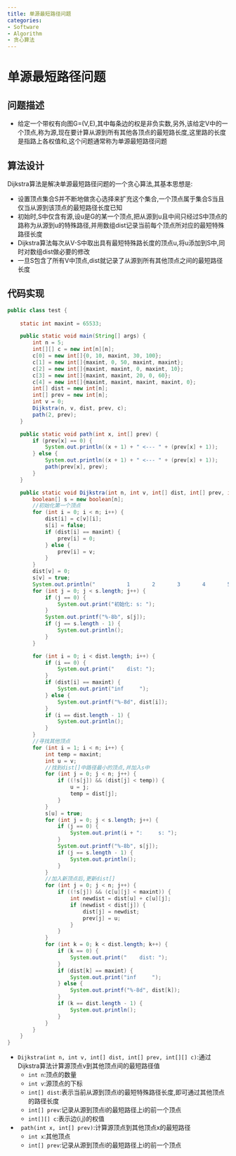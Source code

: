 ```yaml
---
title: 单源最短路径问题
categories:
- Software
- Algorithm
- 贪心算法
---
```

# 单源最短路径问题

## 问题描述

- 给定一个带权有向图G=(V,E),其中每条边的权是非负实数,另外,该给定V中的一个顶点,称为源,现在要计算从源到所有其他各顶点的最短路长度,这里路的长度是指路上各权值和,这个问题通常称为单源最短路径问题

## 算法设计

Dijkstra算法是解决单源最短路径问题的一个贪心算法,其基本思想是:

- 设置顶点集合S并不断地做贪心选择来扩充这个集合,一个顶点属于集合S当且仅当从源到该顶点的最短路径长度已知
- 初始时,S中仅含有源,设u是G的某一个顶点,把从源到u且中间只经过S中顶点的路称为从源到u的特殊路径,并用数组dist记录当前每个顶点所对应的最短特殊路径长度
- Dijkstra算法每次从V-S中取出具有最短特殊路长度的顶点u,将u添加到S中,同时对数组dist做必要的修改
- 一旦S包含了所有V中顶点,dist就记录了从源到所有其他顶点之间的最短路径长度

## 代码实现

```java
public class test {
    
    static int maxint = 65533;

    public static void main(String[] args) {
        int n = 5;
        int[][] c = new int[n][n];
        c[0] = new int[]{0, 10, maxint, 30, 100};
        c[1] = new int[]{maxint, 0, 50, maxint, maxint};
        c[2] = new int[]{maxint, maxint, 0, maxint, 10};
        c[3] = new int[]{maxint, maxint, 20, 0, 60};
        c[4] = new int[]{maxint, maxint, maxint, maxint, 0};
        int[] dist = new int[n];
        int[] prev = new int[n];
        int v = 0;
        Dijkstra(n, v, dist, prev, c);
        path(2, prev);
    }

    public static void path(int x, int[] prev) {
        if (prev[x] == 0) {
            System.out.println((x + 1) + " <--- " + (prev[x] + 1));
        } else {
            System.out.println((x + 1) + " <--- " + (prev[x] + 1));
            path(prev[x], prev);
        }
    }

    public static void Dijkstra(int n, int v, int[] dist, int[] prev, int[][] c) {
        boolean[] s = new boolean[n];
        //初始化第一个顶点
        for (int i = 0; i < n; i++) {
            dist[i] = c[v][i];
            s[i] = false;
            if (dist[i] == maxint) {
                prev[i] = 0;
            } else {
                prev[i] = v;
            }
        }
        dist[v] = 0;
        s[v] = true;
        System.out.println("          1       2       3       4       5");
        for (int j = 0; j < s.length; j++) {
            if (j == 0) {
                System.out.print("初始化: s: ");
            }
            System.out.printf("%-8b", s[j]);
            if (j == s.length - 1) {
                System.out.println();
            }
        }

        for (int i = 0; i < dist.length; i++) {
            if (i == 0) {
                System.out.print("    dist: ");
            }
            if (dist[i] == maxint) {
                System.out.print("inf     ");
            } else {
                System.out.printf("%-8d", dist[i]);
            }
            if (i == dist.length - 1) {
                System.out.println();
            }
        }
        //寻找其他顶点
        for (int i = 1; i < n; i++) {
            int temp = maxint;
            int u = v;
            //找到dist[]中路径最小的顶点,并加入s中
            for (int j = 0; j < n; j++) {
                if ((!s[j]) && (dist[j] < temp)) {
                    u = j;
                    temp = dist[j];
                }
            }
            s[u] = true;
            for (int j = 0; j < s.length; j++) {
                if (j == 0) {
                    System.out.print(i + ":     s: ");
                }
                System.out.printf("%-8b", s[j]);
                if (j == s.length - 1) {
                    System.out.println();
                }
            }
            //加入新顶点后,更新dist[]
            for (int j = 0; j < n; j++) {
                if ((!s[j]) && (c[u][j] < maxint)) {
                    int newdist = dist[u] + c[u][j];
                    if (newdist < dist[j]) {
                        dist[j] = newdist;
                        prev[j] = u;
                    }
                }
            }
            for (int k = 0; k < dist.length; k++) {
                if (k == 0) {
                    System.out.print("    dist: ");
                }
                if (dist[k] == maxint) {
                    System.out.print("inf     ");
                } else {
                    System.out.printf("%-8d", dist[k]);
                }
                if (k == dist.length - 1) {
                    System.out.println();
                }
            }
        }
    }
}
```

- `Dijkstra(int n, int v, int[] dist, int[] prev, int[][] c)`:通过Dijkstra算法计算源顶点v到其他顶点间的最短路径值
    - `int n`:顶点的数量
    - `int v`:源顶点的下标
    - `int[] dist`:表示当前从源到顶点i的最短特殊路径长度,即可通过其他顶点的路径长度
    - `int[] prev`:记录从源到顶点i的最短路径上i的前一个顶点
    - `int[][] c`:表示边(i,j)的权值
- ` path(int x, int[] prev)`:计算源顶点到其他顶点x的最短路径
    - `int x`:其他顶点
    - `int[] prev`:记录从源到顶点i的最短路径上i的前一个顶点
